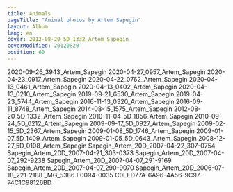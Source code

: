 ```yaml
---
title: Animals
pageTitle: "Animal photos by Artem Sapegin"
layout: Album
lang: en
cover: 2012-08-20_5D_1332_Artem_Sapegin
coverModified: 20120820
position: 60
---
```


2020-09-26_3943_Artem_Sapegin
2020-04-27_0957_Artem_Sapegin
2020-04-23_0917_Artem_Sapegin
2020-04-22_0762_Artem_Sapegin
2020-04-13_0461_Artem_Sapegin
2020-04-13_0402_Artem_Sapegin
2020-04-13_0210_Artem_Sapegin
2019-09-21_6530_Artem_Sapegin
2019-04-23_5744_Artem_Sapegin
2016-11-13_0320_Artem_Sapegin
2016-09-11_8748_Artem_Sapegin
2014-08-15_1575_Artem_Sapegin
2012-08-20_5D_1332_Artem_Sapegin
2010-11-04_5D_1856_Artem_Sapegin
2010-09-24_5D_0212_Artem_Sapegin
2009-09-17_5D_0927_Artem_Sapegin
2009-02-15_5D_2367_Artem_Sapegin
2009-01-08_5D_1746_Artem_Sapegin
2009-01-07_5D_1409_Artem_Sapegin
2009-01-05_5D_0643_Artem_Sapegin
2008-12-27_5D_0108_Artem_Sapegin
Sapegin_Artem_20D_2007-04-22_307-0754
Sapegin_Artem_20D_2007-04-21_303-0373
Sapegin_Artem_20D_2007-04-07_292-9238
Sapegin_Artem_20D_2007-04-07_291-9169
Sapegin_Artem_20D_2007-04-07_290-9070
Sapegin_Artem_20D_2006-07-18_221-2188
_MG_5386
F0094-0035
C0EED77A-6A96-4A56-9C97-74C1C98126BD
